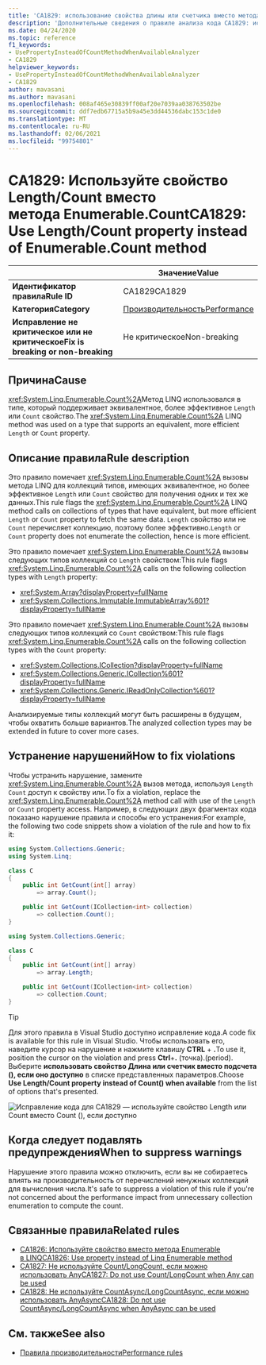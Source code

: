```yaml
---
title: 'CA1829: использование свойства длины или счетчика вместо метода Enumerable. Count (анализ кода)'
description: 'Дополнительные сведения о правиле анализа кода CA1829: использование свойства Length или Count вместо метода Enumerable. Count'
ms.date: 04/24/2020
ms.topic: reference
f1_keywords:
- UsePropertyInsteadOfCountMethodWhenAvailableAnalyzer
- CA1829
helpviewer_keywords:
- UsePropertyInsteadOfCountMethodWhenAvailableAnalyzer
- CA1829
author: mavasani
ms.author: mavasani
ms.openlocfilehash: 008af465e30839ff00af20e7039aa038763502be
ms.sourcegitcommit: ddf7edb67715a5b9a45e3dd44536dabc153c1de0
ms.translationtype: MT
ms.contentlocale: ru-RU
ms.lasthandoff: 02/06/2021
ms.locfileid: "99754801"
---
```

# <a name="ca1829-use-lengthcount-property-instead-of-enumerablecount-method"></a><span data-ttu-id="8fef0-103">CA1829: Используйте свойство Length/Count вместо метода Enumerable.Count</span><span class="sxs-lookup"><span data-stu-id="8fef0-103">CA1829: Use Length/Count property instead of Enumerable.Count method</span></span>

| | <span data-ttu-id="8fef0-104">Значение</span><span class="sxs-lookup"><span data-stu-id="8fef0-104">Value</span></span> |
|-|-|
| <span data-ttu-id="8fef0-105">**Идентификатор правила**</span><span class="sxs-lookup"><span data-stu-id="8fef0-105">**Rule ID**</span></span> |<span data-ttu-id="8fef0-106">CA1829</span><span class="sxs-lookup"><span data-stu-id="8fef0-106">CA1829</span></span>|
| <span data-ttu-id="8fef0-107">**Категория**</span><span class="sxs-lookup"><span data-stu-id="8fef0-107">**Category**</span></span> |[<span data-ttu-id="8fef0-108">Производительность</span><span class="sxs-lookup"><span data-stu-id="8fef0-108">Performance</span></span>](performance-warnings.md)|
| <span data-ttu-id="8fef0-109">**Исправление не критическое или не критическое**</span><span class="sxs-lookup"><span data-stu-id="8fef0-109">**Fix is breaking or non-breaking**</span></span> |<span data-ttu-id="8fef0-110">Не критическое</span><span class="sxs-lookup"><span data-stu-id="8fef0-110">Non-breaking</span></span>|

## <a name="cause"></a><span data-ttu-id="8fef0-111">Причина</span><span class="sxs-lookup"><span data-stu-id="8fef0-111">Cause</span></span>

<span data-ttu-id="8fef0-112"><xref:System.Linq.Enumerable.Count%2A>Метод LINQ использовался в типе, который поддерживает эквивалентное, более эффективное `Length` или `Count` свойство.</span><span class="sxs-lookup"><span data-stu-id="8fef0-112">The <xref:System.Linq.Enumerable.Count%2A> LINQ method was used on a type that supports an equivalent, more efficient `Length` or `Count` property.</span></span>

## <a name="rule-description"></a><span data-ttu-id="8fef0-113">Описание правила</span><span class="sxs-lookup"><span data-stu-id="8fef0-113">Rule description</span></span>

<span data-ttu-id="8fef0-114">Это правило помечает <xref:System.Linq.Enumerable.Count%2A> вызовы метода LINQ для коллекций типов, имеющих эквивалентное, но более эффективное `Length` или `Count` свойство для получения одних и тех же данных.</span><span class="sxs-lookup"><span data-stu-id="8fef0-114">This rule flags the <xref:System.Linq.Enumerable.Count%2A> LINQ method calls on collections of types that have equivalent, but more efficient `Length` or `Count` property to fetch the same data.</span></span> <span data-ttu-id="8fef0-115">`Length` свойство или не `Count` перечисляет коллекцию, поэтому более эффективно.</span><span class="sxs-lookup"><span data-stu-id="8fef0-115">`Length` or `Count` property does not enumerate the collection, hence is more efficient.</span></span>

<span data-ttu-id="8fef0-116">Это правило помечает <xref:System.Linq.Enumerable.Count%2A> вызовы следующих типов коллекций со `Length` свойством:</span><span class="sxs-lookup"><span data-stu-id="8fef0-116">This rule flags <xref:System.Linq.Enumerable.Count%2A> calls on the following collection types with `Length` property:</span></span>

- <xref:System.Array?displayProperty=fullName>
- <xref:System.Collections.Immutable.ImmutableArray%601?displayProperty=fullName>

<span data-ttu-id="8fef0-117">Это правило помечает <xref:System.Linq.Enumerable.Count%2A> вызовы следующих типов коллекций со `Count` свойством:</span><span class="sxs-lookup"><span data-stu-id="8fef0-117">This rule flags <xref:System.Linq.Enumerable.Count%2A> calls on the following collection types with the `Count` property:</span></span>

- <xref:System.Collections.ICollection?displayProperty=fullName>
- <xref:System.Collections.Generic.ICollection%601?displayProperty=fullName>
- <xref:System.Collections.Generic.IReadOnlyCollection%601?displayProperty=fullName>

<span data-ttu-id="8fef0-118">Анализируемые типы коллекций могут быть расширены в будущем, чтобы охватить больше вариантов.</span><span class="sxs-lookup"><span data-stu-id="8fef0-118">The analyzed collection types may be extended in future to cover more cases.</span></span>

## <a name="how-to-fix-violations"></a><span data-ttu-id="8fef0-119">Устранение нарушений</span><span class="sxs-lookup"><span data-stu-id="8fef0-119">How to fix violations</span></span>

<span data-ttu-id="8fef0-120">Чтобы устранить нарушение, замените <xref:System.Linq.Enumerable.Count%2A> вызов метода, используя `Length` `Count` доступ к свойству или.</span><span class="sxs-lookup"><span data-stu-id="8fef0-120">To fix a violation, replace the <xref:System.Linq.Enumerable.Count%2A> method call with use of the `Length` or `Count` property access.</span></span> <span data-ttu-id="8fef0-121">Например, в следующих двух фрагментах кода показано нарушение правила и способы его устранения:</span><span class="sxs-lookup"><span data-stu-id="8fef0-121">For example, the following two code snippets show a violation of the rule and how to fix it:</span></span>

```csharp
using System.Collections.Generic;
using System.Linq;

class C
{
    public int GetCount(int[] array)
        => array.Count();

    public int GetCount(ICollection<int> collection)
        => collection.Count();
}
```

```csharp
using System.Collections.Generic;

class C
{
    public int GetCount(int[] array)
        => array.Length;

    public int GetCount(ICollection<int> collection)
        => collection.Count;
}
```

> [!TIP]
> <span data-ttu-id="8fef0-122">Для этого правила в Visual Studio доступно исправление кода.</span><span class="sxs-lookup"><span data-stu-id="8fef0-122">A code fix is available for this rule in Visual Studio.</span></span> <span data-ttu-id="8fef0-123">Чтобы использовать его, наведите курсор на нарушение и нажмите клавишу **CTRL** + **.**</span><span class="sxs-lookup"><span data-stu-id="8fef0-123">To use it, position the cursor on the violation and press **Ctrl**+**.**</span></span> <span data-ttu-id="8fef0-124">(точка).</span><span class="sxs-lookup"><span data-stu-id="8fef0-124">(period).</span></span> <span data-ttu-id="8fef0-125">Выберите **использовать свойство Длина или счетчик вместо подсчета (), если оно доступно** в списке представленных параметров.</span><span class="sxs-lookup"><span data-stu-id="8fef0-125">Choose **Use Length/Count property instead of Count() when available** from the list of options that's presented.</span></span>
>
> ![Исправление кода для CA1829 — используйте свойство Length или Count вместо Count (), если доступно](media/ca1829-codefix.png)

## <a name="when-to-suppress-warnings"></a><span data-ttu-id="8fef0-127">Когда следует подавлять предупреждения</span><span class="sxs-lookup"><span data-stu-id="8fef0-127">When to suppress warnings</span></span>

<span data-ttu-id="8fef0-128">Нарушение этого правила можно отключить, если вы не собираетесь влиять на производительность от перечислений ненужных коллекций для вычисления числа.</span><span class="sxs-lookup"><span data-stu-id="8fef0-128">It's safe to suppress a violation of this rule if you're not concerned about the performance impact from unnecessary collection enumeration to compute the count.</span></span>

## <a name="related-rules"></a><span data-ttu-id="8fef0-129">Связанные правила</span><span class="sxs-lookup"><span data-stu-id="8fef0-129">Related rules</span></span>

- [<span data-ttu-id="8fef0-130">CA1826: Используйте свойство вместо метода Enumerable в LINQ</span><span class="sxs-lookup"><span data-stu-id="8fef0-130">CA1826: Use property instead of Linq Enumerable method</span></span>](ca1826.md)
- [<span data-ttu-id="8fef0-131">CA1827: Не используйте Count/LongCount, если можно использовать Any</span><span class="sxs-lookup"><span data-stu-id="8fef0-131">CA1827: Do not use Count/LongCount when Any can be used</span></span>](ca1827.md)
- [<span data-ttu-id="8fef0-132">CA1828: Не используйте CountAsync/LongCountAsync, если можно использовать AnyAsync</span><span class="sxs-lookup"><span data-stu-id="8fef0-132">CA1828: Do not use CountAsync/LongCountAsync when AnyAsync can be used</span></span>](ca1828.md)

## <a name="see-also"></a><span data-ttu-id="8fef0-133">См. также</span><span class="sxs-lookup"><span data-stu-id="8fef0-133">See also</span></span>

- [<span data-ttu-id="8fef0-134">Правила производительности</span><span class="sxs-lookup"><span data-stu-id="8fef0-134">Performance rules</span></span>](performance-warnings.md)
